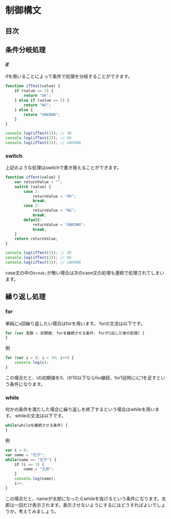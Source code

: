 # 制御構文

## 目次

## 条件分岐処理
### if
ifを用いることによって条件で処理を分岐することができます。
```javascript
function ifTest(value) {
    if (value == 1) {
        return "OK";
    } else if (value == 2) {
        return "NG";
    } else {
        return "UNKOWN";
    }
}

console.log(ifTest(1)); // OK
console.log(ifTest(2)); // NG
console.log(ifTest(3)); // UNKOWN
```

### switch
上記のような処理はswitchで書き換えることができます。
```javascript
function ifTest(value) {
    var returnValue = "";
    switch (value) {
        case 1: 
            returnValue = "OK";
            break;
        case 2:
            returnValue = "NG";
            break;
        default:
            returnValue = "UNKOWN";
            break;
    }
    return returnValue;
}

console.log(ifTest(1)); // OK
console.log(ifTest(2)); // NG
console.log(ifTest(3)); // UNKOWN
```
case文の中の`break;`が無い場合は次のcase文の処理も連続で処理されてしまいます。

## 繰り返し処理
### for
単純にx回繰り返したい場合はforを用います。
forの文法は以下です。
```javascript
for (var 変数 = 初期値; forを継続させる条件; forが1巡した後の処理) {
}
```

例
```javascript
for (var i = 0; i < 10; i++) {
    console.log(i);
}
```
この場合だと、iの初期値を0、iが10以下ならfor継続、for1巡時にiに1を足すという条件になります。

### while
何かの条件を満たした場合に繰り返しを終了するという場合はwhileを用います。
whileの文法は以下です。
```javascript
while(whileを継続させる条件) {
}
```

例
```javascript
var i = 0;
var name = "花子";
while(name == "花子") {
    if (i == 3) {
        name = "太郎";
    }
    console.log(name);
    i++;
}
```
この場合だと、nameが太郎になったらwhileを抜けるという条件になります。太郎は一回だけ表示されます。表示させないようにするにはどうすればよいでしょうか。考えてみましょう。
